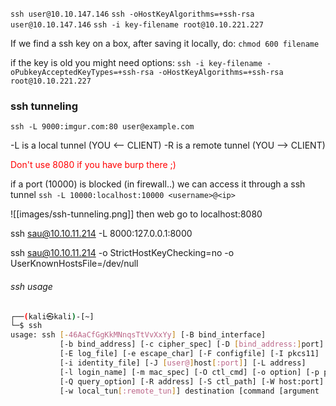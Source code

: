 

`ssh user@10.10.147.146`
`ssh -oHostKeyAlgorithms=+ssh-rsa user@10.10.147.146`
`ssh -i key-filename root@10.10.221.227`

If we find a ssh key on a box, after saving it locally, do:
`chmod 600 filename`

if the key is old you might need options:
`ssh -i key-filename -oPubkeyAcceptedKeyTypes=+ssh-rsa -oHostKeyAlgorithms=+ssh-rsa root@10.10.221.227`

### ssh tunneling

`ssh -L 9000:imgur.com:80 user@example.com`

-L is a local tunnel (YOU <-- CLIENT)
-R is a remote tunnel (YOU --> CLIENT)

<font color=red>Don't use 8080 if you have burp there ;)</font>

if a port (10000) is blocked (in firewall..) we can access it through a ssh tunnel
`ssh -L 10000:localhost:10000 <username>@<ip>`


![[images/ssh-tunneling.png]]
then web go to localhost:8080



ssh sau@10.10.11.214 -L 8000:127.0.0.1:8000

ssh sau@10.10.11.214 -o StrictHostKeyChecking=no -o UserKnownHostsFile=/dev/null

###### ssh usage

```sh
┌──(kali㉿kali)-[~]
└─$ ssh   
usage: ssh [-46AaCfGgKkMNnqsTtVvXxYy] [-B bind_interface]
           [-b bind_address] [-c cipher_spec] [-D [bind_address:]port]
           [-E log_file] [-e escape_char] [-F configfile] [-I pkcs11]
           [-i identity_file] [-J [user@]host[:port]] [-L address]
           [-l login_name] [-m mac_spec] [-O ctl_cmd] [-o option] [-p port]
           [-Q query_option] [-R address] [-S ctl_path] [-W host:port]
           [-w local_tun[:remote_tun]] destination [command [argument ...]]

```

